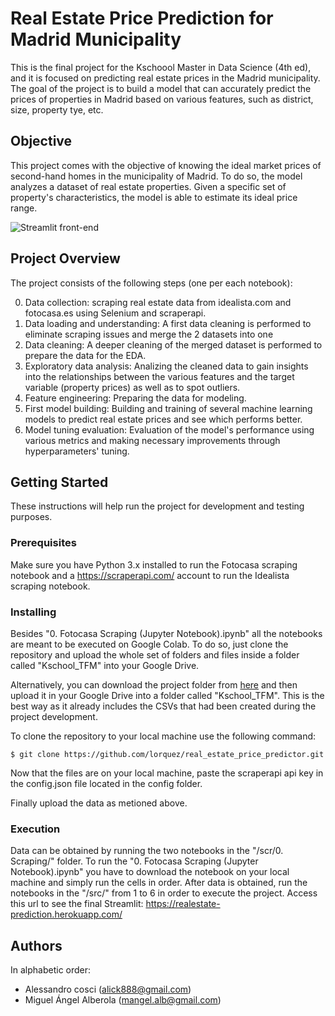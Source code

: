 # Real Estate Price Prediction for Madrid Municipality

This is the final project for the Kschoool Master in Data Science (4th ed), and it is focused on predicting real estate prices in the Madrid municipality. The goal of the project is to build a model that can accurately predict the prices of properties in Madrid based on various features, such as district, size, property tye, etc.

## Objective

This project comes with the objective of knowing the ideal market prices of second-hand homes in the municipality of Madrid. To do so, the model analyzes a dataset of real estate properties. Given a specific set of property's characteristics, the model is able to estimate its ideal price range.

![Streamlit front-end](https://github.com/lorquez/real_estate_price_predictor/blob/main/raw_data/TFM_frontend.jpeg)

## Project Overview

The project consists of the following steps (one per each notebook):

0. Data collection: scraping real estate data from idealista.com and fotocasa.es using Selenium and scraperapi.
1. Data loading and understanding: A first data cleaning is performed to eliminate scraping issues and merge the 2 datasets into one
2. Data cleaning: A deeper cleaning of the merged dataset is performed to prepare the data for the EDA.
3. Exploratory data analysis: Analizing the cleaned data to gain insights into the relationships between the various features and the target variable (property prices) as well as to spot outliers.
4. Feature engineering: Preparing the data for modeling.
5. First model building: Building and training of several machine learning models to predict real estate prices and see which performs better.
6. Model tuning evaluation: Evaluation of the model's performance using various metrics and making necessary improvements through hyperparameters' tuning.

## Getting Started

These instructions will help run the project for development and testing purposes.

### Prerequisites

Make sure you have Python 3.x installed to run the Fotocasa scraping notebook and a https://scraperapi.com/ account to run the Idealista scraping notebook.

### Installing

Besides "0. Fotocasa Scraping (Jupyter Notebook).ipynb" all the notebooks are meant to be executed on Google Colab. To do so, just clone the repository and upload the whole set of folders and files inside a folder called "Kschool_TFM" into your Google Drive.

Alternatively, you can download the project folder from [here](https://drive.google.com/drive/folders/1fTTUgWePBQj0mdQUhksbH02B9dyaU3O1?usp=share_link) and then upload it in your Google Drive into a folder called "Kschool_TFM". This is the best way as it already includes the CSVs that had been created during the project development.

To clone the repository to your local machine use the following command:

```
$ git clone https://github.com/lorquez/real_estate_price_predictor.git
```

Now that the files are on your local machine, paste the scraperapi api key in the config.json file located in the config folder.

Finally upload the data as metioned above.

### Execution

Data can be obtained by running the two notebooks in the "/scr/0. Scraping/" folder. To run the "0. Fotocasa Scraping (Jupyter Notebook).ipynb" you have to download the notebook on your local machine and simply run the cells in order. After data is obtained, run the notebooks in the "/src/" from 1 to 6 in order to execute the project.
Access this url to see the final Streamlit: https://realestate-prediction.herokuapp.com/

## Authors

In alphabetic order:
- Alessandro cosci (alick888@gmail.com)
- Miguel Ángel Alberola (mangel.alb@gmail.com)
